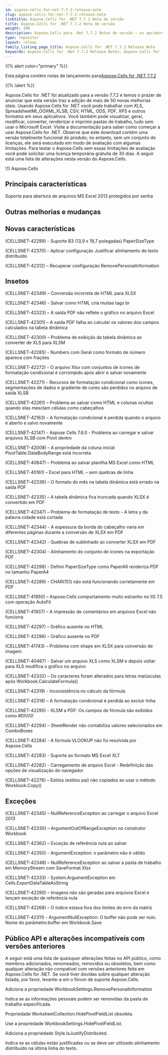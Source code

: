 ```yaml
---
id: aspose-cells-for-net-7-7-2-release-note
slug: aspose-cells-for-net-7-7-2-release-note
linktitle: Aspose.Cells for .NET 7.7.2 Nota de versão
title: Aspose.Cells for .NET 7.7.2 Nota de versão
weight: 100
description: Aspose.Cells para .Net 7.7.2 Notas de versão – os aprimoramentos mais recentes, novos recursos e correções
type: repositor
layout: releas
family_listing_page_title: Aspose.Cells for .NET 7.7.2 Release Note
keywords: Aspose.Cells for .Net 7.7.2 Release Notes, Aspose.Cells for .Net 7.7.2 updates and fixe
---
```

{{% alert color="primary" %}} 

 Esta página contém notas de lançamento para[Aspose.Cells for .NET 7.7.2](https://releases.aspose.com/cells/net/new-releases/aspose.cells-for-.net-7.7.2/)

{{% /alert %}} 

 Aspose.Cells for .NET foi atualizado para a versão 7.7.2 e temos o prazer de anunciar que esta versão traz a adição de mais de 50 novas melhorias úteis.
Usando Aspose.Cells for .NET você pode trabalhar com XLS, SpreadsheetML,OOXML,XLSB, CSV, HTML, ODS, PDF, XPS e outros formatos em seus aplicativos. Você também pode visualizar, gerar, modificar, converter, renderizar e imprimir pastas de trabalho, tudo sem usar o Microsoft Excel.
Visite a documentação para saber como começar a usar Aspose.Cells for .NET.
Observe que este download contém uma versão totalmente funcional do produto; no entanto, sem um conjunto de licenças, ele será executado em modo de avaliação com algumas limitações. Para testar o Aspose.Cells sem essas limitações de avaliação você pode solicitar uma licença temporária gratuita de 30 dias.
A seguir está uma lista de alterações nesta versão do Aspose.Cells.

\1) Aspose.Cells 


##  **Principais características**


 Suporte para abertura de arquivos MS Excel 2013 protegidos por senha


##  **Outras melhorias e mudanças**

##  **Novas características**


(CELLSNET-42299) - Suporte B3 (13,9 x 19,7 polegadas) PaperSizeType

 (CELLSNET-42370) - Aplicar configuração Justificar alinhamento de texto distribuído

 (CELLSNET-42312) – Recuperar configuração RemovePersonalInformation


##  **Insetos**


 (CELLSNET-42349) – Conversão incorreta de HTML para XLSX

 (CELLSNET-42346) - Salvar como HTML cria muitas tags br

 (CELLSNET-42323) – A saída PDF não reflete o gráfico no arquivo Excel

 (CELLSNET-42301) – A saída PDF falha ao calcular os valores dos campos calculados na tabela dinâmica

 (CELLSNET-42300) – Problema de exibição da tabela dinâmica ao converter de XLS para XLSM

 (CELLSNET-42285) - Numbers com Geral como formato de número aparece com frações

 (CELLSNET-42272) - O arquivo Xlsx com conjuntos de ícones de formatação condicional é corrompido após abrir e salvar novamente

 (CELLSNET-42271) - Recursos de formatação condicional como ícones, segmentações de dados e gradiente de cores são perdidos no arquivo de saída XLSB

(CELLSNET-42261) – Problema ao salvar como HTML e colunas ocultas quando elas mesclam células como cabeçalhos

 (CELLSNET-42163) – A formatação condicional é perdida quando o arquivo é aberto e salvo novamente

 (CELLSNET-42147) - Aspose Cells 7.6.0 - Problema ao carregar e salvar arquivos XLSB com Pivot dentro

 (CELLSNET-42008) – A propriedade da coluna inicial PivotTable.DataBodyRange está incorreta

 (CELLSNET-40847) – Problema ao salvar planilha MS Excel como HTML

 (CELLSNET-40161) – Excel para HTML – sem quebras de linha

 (CELLSNET-42336) – O formato do mês na tabela dinâmica está errado na saída PDF

 (CELLSNET-42335) – A tabela dinâmica fica truncada quando XLSX é convertido em PDF

 (CELLSNET-42347) – Problema de formatação de texto – A letra y da palavra cidade está cortada

 (CELLSNET-42344) - A espessura da borda do cabeçalho varia em diferentes páginas durante a conversão de XLSX em PDF

 (CELLSNET-42342) - Quebras de sublinhado ao converter XLSX em PDF

(CELLSNET-42304) - Alinhamento do conjunto de ícones na exportação PDF

 (CELLSNET-42298) - Definir PaperSizeType como PaperA6 renderiza PDF no tamanho PaperA4

 (CELLSNET-42289) - CHAR(151) não está funcionando corretamente em PDF

 (CELLSNET-41950) – Aspose.Cells comportamento muito estranho no IIS 7.5 com operação AutoFit

 (CELLSNET-41937) – A impressão de comentários em arquivos Excel não funciona

 (CELLSNET-42297) – Gráfico ausente no HTML

 (CELLSNET-42296) – Gráfico ausente no PDF

 (CELLSNET-41743) – Problema com shape em XLSX para conversão de imagem

 (CELLSNET-40467) - Salvar um arquivo XLS como XLSM e depois voltar para XLS modifica o gráfico no arquivo

 (CELLSNET-42332) – Os caracteres foram alterados para letras maiúsculas após Workbook.CalculateFormula()

 (CELLSNET-42319) - Inconsistência no cálculo da fórmula

 (CELLSNET-42318) – A formatação condicional é perdida ao excluir linha

(CELLSNET-42295) - XLSM a PDF: Os campos de fórmula são exibidos como #DIV/0!

 (CELLSNET-42294) – SheetRender não contabiliza valores selecionados em ComboBoxes

 (CELLSNET-42284) - A fórmula VLOOKUP não foi resolvida por Aspose.Cells

 (CELLSNET-42283) - Suporte ao formato MS Excel XLT

 (CELLSNET-42282) - Carregamento de arquivo Excel - Redefinição das opções de visualização do navegador

 (CELLSNET-42276) – Estilos (estilos pai) não copiados ao usar o método Workbook.Copy()


##  **Exceções**


 (CELLSNET-42345) – NullReferenceException ao carregar o arquivo Excel 2013

 (CELLSNET-42330) – ArgumentOutOfRangeException no construtor Workbook

 (CELLSNET-42362) – Exceção de referência nula ao salvar

 (CELLSNET-42350) - ArgumentException: o parâmetro não é válido

 (CELLSNET-42348) – NullReferenceException ao salvar a pasta de trabalho em MemoryStream com SaveFormat.Xlsx

 (CELLSNET-42333) - System.ArgumentException em Cells.ExportDataTableAsString

(CELLSNET-42290) – Imagens não são geradas para arquivos Excel e lançam exceção de referência nula

 (CELLSNET-42268) – O índice estava fora dos limites do erro da matriz

 (CELLSNET-42311) - ArgumentNullException: O buffer não pode ser nulo. Nome do parâmetro:buffer em Workbook.Save




##  **Público API e alterações incompatíveis com versões anteriores**


 A seguir está uma lista de quaisquer alterações feitas no API público, como membros adicionados, renomeados, removidos ou obsoletos, bem como qualquer alteração não compatível com versões anteriores feita em Aspose.Cells for .NET. Se você tiver dúvidas sobre qualquer alteração listada, por favor, levante-a em o fórum de suporte Aspose.Cells.



 Adiciona a propriedade WorkbookSettings.RemovePersonalInformation

 Indica se as informações pessoais podem ser removidas da pasta de trabalho especificada.



 Propriedade WorksheetCollection.HidePivotFieldList obsoleta.

 Use a propriedade WorkbookSettings.HidePivotFieldList.



 Adiciona a propriedade Style.IsJustifyDistributed.

 Indica se as células estão justificadas ou se deve ser utilizado alinhamento distribuído na última linha do texto.


